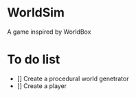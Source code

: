# WorldSim
A game inspired by WorldBox

# To do list
- [] Create a procedural world genetrator
- [] Create a player

